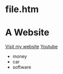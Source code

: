 # file.htm
<!DOCTYPE html>
<html>
<head>
<title>loveness' website</title>
<meta charset ="UTF-8">
<body>

<h1>A Website</h1>
<a href="https://intombiekhulumayo.github.io/the-website/">Visit my website</a>
<a href="https://www.youtube.com/">Youtube</a>
<ul>
 <li>money</li>
 <li>car</li>
 <li>software</li>
</ul>

</body>
</html>
